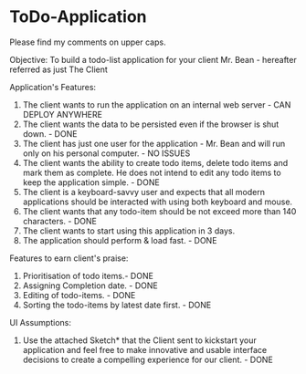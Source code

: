 # ToDo-Application

Please find my comments on upper caps.

Objective:
To build a todo-list application for your client Mr. Bean - hereafter referred as just The Client

Application's Features:
1. The client wants to run the application on an internal web server - CAN DEPLOY ANYWHERE
2. The client wants the data to be persisted even if the browser is shut down. - DONE
3. The client has just one user for the application - Mr. Bean and will run only on his personal computer. - NO ISSUES
4. The client wants the ability to create todo items, delete todo items and mark them as complete. 
    He does not intend to edit any todo items to keep the application simple. - DONE
5. The client is a keyboard-savvy user and expects that all modern applications should be interacted with 
  using both keyboard and mouse.
6. The client wants that any todo-item should be not exceed more than 140 characters. - DONE
7. The client wants to start using this application in 3 days.
8. The application should perform & load fast. - DONE

Features to earn client's praise:
1. Prioritisation of todo items.- DONE
2. Assigning Completion date. - DONE
3. Editing of todo-items. - DONE
4. Sorting the todo-items by latest date first. - DONE

UI Assumptions:
1. Use the attached Sketch* that the Client sent to kickstart your application and feel free to make 
innovative and usable interface decisions to create a compelling experience for our client. - DONE
